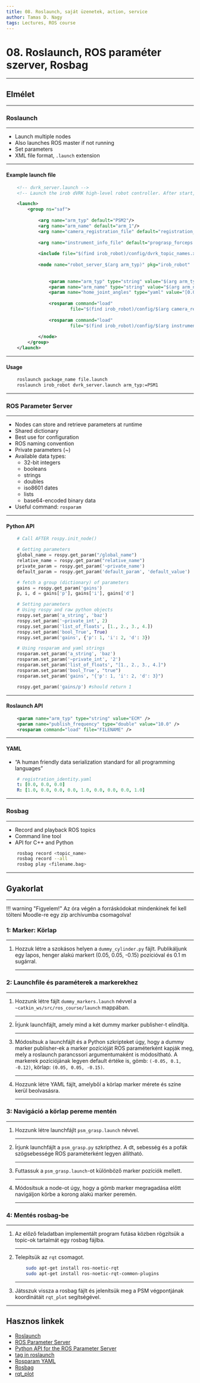 ```yaml
---
title: 08. Roslaunch, saját üzenetek, action, service
author: Tamas D. Nagy
tags: Lectures, ROS course
---
```


# 08. Roslaunch, ROS paraméter szerver, Rosbag

---


## Elmélet



---

### Roslaunch

---

- Launch multiple nodes
- Also launches ROS master if not running
- Set parameters
- XML file format, `.launch` extension

---

#### Example launch file


```xml
    <!-- dvrk_server.launch -->
    <!-- Launch the irob dVRK high-level robot controller. After start, it will wait for irob_msgs/Robot actions -->

    <launch>
        <group ns="saf">
  
            <arg name="arm_typ" default="PSM2"/>
	        <arg name="arm_name" default="arm_1"/>
	        <arg name="camera_registration_file" default="registration_psm1.yaml"/>
		
	        <arg name="instrument_info_file" default="prograsp_forceps.yaml"/>
	
            <include file="$(find irob_robot)/config/dvrk_topic_names.xml" /> 
  	
	        <node name="robot_server_$(arg arm_typ)" pkg="irob_robot"  type="robot_server_dvrk"
	                                                                             output="screen">
  		
  	            <param name="arm_typ" type="string" value="$(arg arm_typ)" />
	            <param name="arm_name" type="string" value="$(arg arm_name)" />
                <param name="home_joint_angles" type="yaml" value="[0.0, 0.0, 0.0, 0.0, 0.0, 0.0]" />
				
	            <rosparam command="load" 
	                    file="$(find irob_robot)/config/$(arg camera_registration_file)"/>
				
	            <rosparam command="load" 
	                    file="$(find irob_robot)/config/$(arg instrument_info_file)"/>
				
	        </node>
        </group>
    </launch>
```

---

#### Usage


```bash
    roslaunch package_name file.launch
    roslaunch irob_robot dvrk_server.launch arm_typ:=PSM1
```

---

### ROS Parameter Server

---

- Nodes can store and retrieve parameters at runtime
- Shared dictionary
- Best use for configuration
- ROS naming convention
- Private parameters (~)
- Available data types:
    - 32-bit integers
    - booleans
    - strings
    - doubles
    - iso8601 dates
    - lists
    - base64-encoded binary data 
- Useful command: `rosparam`

---

#### Python API

```python
    # Call AFTER rospy.init_node()

    # Getting parameters
    global_name = rospy.get_param("/global_name")
    relative_name = rospy.get_param("relative_name")
    private_param = rospy.get_param('~private_name')
    default_param = rospy.get_param('default_param', 'default_value')

    # fetch a group (dictionary) of parameters
    gains = rospy.get_param('gains')
    p, i, d = gains['p'], gains['i'], gains['d']

    # Setting parameters
    # Using rospy and raw python objects
    rospy.set_param('a_string', 'baz')
    rospy.set_param('~private_int', 2)
    rospy.set_param('list_of_floats', [1., 2., 3., 4.])
    rospy.set_param('bool_True', True)
    rospy.set_param('gains', {'p': 1, 'i': 2, 'd': 3})

    # Using rosparam and yaml strings
    rosparam.set_param('a_string', 'baz')
    rosparam.set_param('~private_int', '2')
    rosparam.set_param('list_of_floats', "[1., 2., 3., 4.]")
    rosparam.set_param('bool_True', "true")
    rosparam.set_param('gains', "{'p': 1, 'i': 2, 'd': 3}")

    rospy.get_param('gains/p') #should return 1
```

---

#### Roslaunch API

```xml
    <param name="arm_typ" type="string" value="ECM" />
    <param name="publish_frequency" type="double" value="10.0" />
    <rosparam command="load" file="FILENAME" />
```

---

#### YAML

- “A human friendly data serialization standard for all programming languages”

```yaml
    # registration_identity.yaml
    t: [0.0, 0.0, 0.0]
    R: [1.0, 0.0, 0.0, 0.0, 1.0, 0.0, 0.0, 0.0, 1.0]
```

---

### Rosbag

---

- Record and playback ROS topics
- Command line tool
- API for C++ and Python

```bash
    rosbag record <topic_name>
    rosbag record --all
    rosbag play <filename.bag>
```



---

## Gyakorlat

---


!!! warning "Figyelem!"
    Az óra végén a forráskódokat mindenkinek fel kell tölteni Moodle-re egy zip archívumba csomagolva!


### 1: Marker: Körlap

---

1. Hozzuk létre a szokásos helyen a `dummy_cylinder.py` fájlt. Publikáljunk egy lapos, henger alakú markert (0.05, 0.05, -0.15) pozícióval és 0.1 m sugárral.

    ---
    
### 2: Launchfile és paraméterek a markerekhez

---

1. Hozzunk létre fájlt `dummy_markers.launch` névvel a `~catkin_ws/src/ros_course/launch` mappában.

    ---

2. Írjunk launchfájlt, amely mind a két dummy marker publisher-t elindítja.

    ---

3. Módosítsuk a launchfájlt és a Python szkripteket úgy, hogy a dummy marker publisher-ek a marker pozícióját ROS paraméterként kapják meg, mely a roslaunch parancssori argumentumaként is módosítható. A markerek pozíciójának legyen default értéke is, gömb: `(-0.05, 0.1, -0.12)`, körlap: `(0.05, 0.05, -0.15)`.

    ---

4. Hozzunk létre YAML fájlt, amelyből a körlap marker mérete és színe kerül beolvasásra.

    ---
    
    
### 3: Navigáció a körlap pereme mentén

---

1. Hozzunk létre launchfájlt `psm_grasp.launch` névvel.

    ---
    
2. Írjunk launchfájlt a `psm_grasp.py` szkripthez. A dt, sebesség és a pofák szögsebessége ROS paraméterként legyen állítható.

    ---
    
3. Futtassuk a `psm_grasp.launch`-ot különböző marker pozíciók mellett.

    ---
    
4. Módosítsuk a node-ot úgy, hogy a gömb marker megragadása előtt navigáljon körbe a korong alakú marker peremén.

    ---

### 4: Mentés rosbag-be

---

1. Az előző feladatban implementált program futása közben rögzítsük a topic-ok tartalmát egy rosbag fájlba.
    
    ---

2. Telepítsük az `rqt` csomagot.

    ```bash
        sudo apt-get install ros-noetic-rqt
        sudo apt-get install ros-noetic-rqt-common-plugins
    ```

    ---

4. Játsszuk vissza a rosbag fájlt és jelenítsük meg a PSM végpontjának koordinátáit `rqt_plot` segítségével.


---



## Hasznos linkek
- [Roslaunch](http://wiki.ros.org/roslaunch)
- [ROS Parameter Server](http://wiki.ros.org/Parameter%20Server)
- [Python API for the ROS Parameter Server](http://wiki.ros.org/rospy/Overview/Parameter%20Server)
- [<param> tag in roslaunch](http://wiki.ros.org/roslaunch/XML/param)
- [Rosparam YAML](http://wiki.ros.org/rosparam)
- [Rosbag](http://wiki.ros.org/rosbag/Commandline)
- [rqt_plot](http://wiki.ros.org/rqt_plot)











